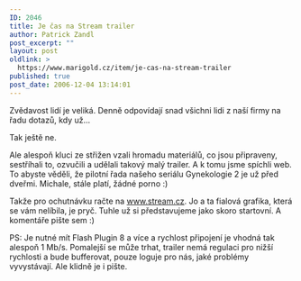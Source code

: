 ```yaml
---
ID: 2046
title: Je čas na Stream trailer
author: Patrick Zandl
post_excerpt: ""
layout: post
oldlink: >
  https://www.marigold.cz/item/je-cas-na-stream-trailer
published: true
post_date: 2006-12-04 13:14:01
---
```

<texy>Zvědavost lidí je veliká. Denně odpovídají snad všichni lidi z naší firmy na řadu dotazů, kdy už... 

Tak ještě ne. 

Ale alespoň kluci ze střižen vzali hromadu materiálů, co jsou připraveny, sestříhali to, ozvučili a udělali takový malý trailer. A k tomu jsme spíchli web. To abyste věděli, že pilotní řada našeho seriálu Gynekologie 2 je už před dveřmi. Michale, stále platí, žádné porno :)

Takže pro ochutnávku račte na <a href="http://www.stream.cz">www.stream.cz</a>. Jo a ta fialová grafika, která se vám nelíbila, je pryč. Tuhle už si představujeme jako skoro startovní. A komentáře pište sem :)

PS: Je nutné mít Flash Plugin 8 a více a rychlost připojení je vhodná tak alespoň 1 Mb/s. Pomalejší se může trhat, trailer nemá regulaci pro nižší rychlosti a bude bufferovat, pouze loguje pro nás, jaké problémy vyvystávají. Ale klidně je i pište.